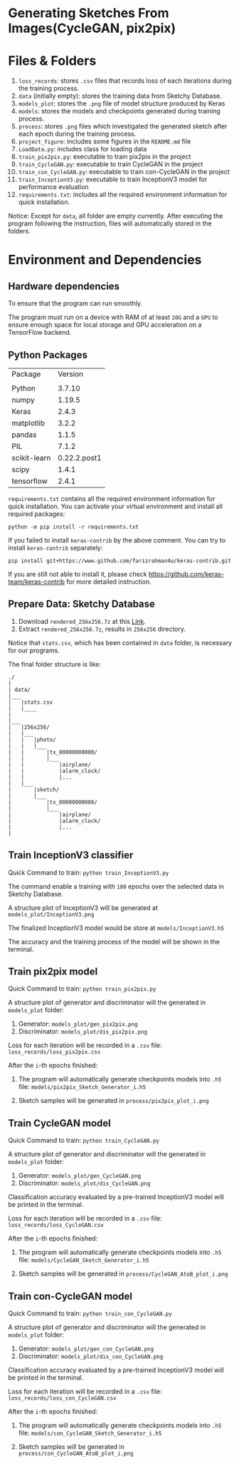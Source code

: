 # Generating Sketches From Images(CycleGAN, pix2pix)


<!-- |||
|:---|:---|
|Student Name|Zijian Zhen
|Student ID|101087006 -->


# Files & Folders

1. `loss_records`: stores `.csv` files that records loss of each iterations during the training process.
2. `data` (initially empty): stores the training data from Sketchy Database.
3. `models_plot`: stores the `.png` file of model structure produced by Keras
4. `models`: stores the models and checkpoints generated during training process.
5. `process`: stores `.png` files which investigated the generated sketch after each epoch during the training process.
6. `project_figure`: includes some figures in the `README.md` file
7. `LoadData.py`: includes class for loading data
8. `train_pix2pix.py`: executable to train pix2pix in the project
9. `train_CycleGAN.py`: executable to train CycleGAN in the project
10. `train_con_CycleGAN.py`: executable to train con-CycleGAN in the project
11. `train_InceptionV3.py`: executable to train InceptionV3 model for performance evaluation
13. `requirements.txt`: includes all the required environment information for quick installation.


Notice: Except for `data`, all folder are empty currently. After executing the program following the instruction, files will automatically stored in the folders.

# Environment and Dependencies

## Hardware dependencies
To ensure that the program can run smoothly.

The program must run on a device with RAM of at least `20G` and a `GPU` to ensure enough space for local storage and GPU acceleration on a TensorFlow backend.

## Python Packages
|||
|:---|:---|
|Package|Version
|||
|Python|3.7.10
|numpy|1.19.5
|Keras|2.4.3
|matplotlib|3.2.2
|pandas|1.1.5
|PIL|7.1.2
|scikit-learn|0.22.2.post1
|scipy|1.4.1
|tensorflow|2.4.1

`requirements.txt` contains all the required environment information for quick installation. You can activate your virtual environment and install all required packages:

 `python -m pip install -r requirements.txt`

If you failed to install `keras-contrib` by the above comment. You can try to install `keras-contrib` separately:

`pip install git+https://www.github.com/farizrahman4u/keras-contrib.git`

If you are still not able to install it, please check https://github.com/keras-team/keras-contrib for more detailed instruction.


## Prepare Data: Sketchy Database

1. Download `rendered_256x256.7z` at this [Link](https://goo.gl/SNpMmK).
2. Extract `rendered_256x256.7z`, results in `256x256` directory.


Notice that `stats.csv`, which has been contained in `data` folder, is necessary for our programs.

The final folder structure is like:
```
./
|
| data/
|___
|   |stats.csv
|   |____
|   
|___
|   |256x256/
|   |___    
|   |   |photo/
|   |   |___
|   |       |tx_00000000000/
|   |       |___
|   |           |airplane/
|   |           |alarm_clock/
|   |           |...
|   |___
|       |sketch/
|       |___
|           |tx_00000000000/
|           |___
|               |airplane/
|               |alarm_clock/
|               |...
|           
```


## Train InceptionV3 classifier



Quick Command to train:
`python train_InceptionV3.py`

The command enable a training with `100` epochs over the selected data in Sketchy Database.

A structure plot of InceptionV3 will be generated at `models_plot/InceptionV3.png`

The finalized InceptionV3 model would be store at `models/InceptionV3.h5`

The accuracy and the training process of the model will be shown in the terminal.


## Train pix2pix model

Quick Command to train: `python train_pix2pix.py`

A structure plot of generator and discriminator will the generated in `models_plot` folder:
1. Generator: `models_plot/gen_pix2pix.png`
2. Discriminator: `models_plot/dis_pix2pix.png`

Loss for each iteration will be recorded in a `.csv` file: `loss_records/loss_pix2pix.csv`

After the `i`-th epochs finished:

1. The program will automatically generate checkpoints models into `.h5` file: `models/pix2pix_Sketch_Generator_i.h5`

2. Sketch samples will be generated in `process/pix2pix_plot_i.png`





## Train CycleGAN model

Quick Command to train: `python train_CycleGAN.py`

A structure plot of generator and discriminator will the generated in `models_plot` folder:
1. Generator: `models_plot/gen_CycleGAN.png`
2. Discriminator: `models_plot/dis_CycleGAN.png`

Classification accuracy evaluated by a pre-trained InceptionV3 model will be printed in the terminal.

Loss for each iteration will be recorded in a `.csv` file: `loss_records/loss_CycleGAN.csv`

After the `i`-th epochs finished:

1. The program will automatically generate checkpoints models into `.h5` file: `models/CycleGAN_Sketch_Generator_i.h5`

2. Sketch samples will be generated in `process/CycleGAN_AtoB_plot_i.png`




## Train con-CycleGAN model

Quick Command to train: `python train_con_CycleGAN.py`

A structure plot of generator and discriminator will the generated in `models_plot` folder:
1. Generator: `models_plot/gen_con_CycleGAN.png`
2. Discriminator: `models_plot/dis_con_CycleGAN.png`

Classification accuracy evaluated by a pre-trained InceptionV3 model will be printed in the terminal.

Loss for each iteration will be recorded in a `.csv` file: `loss_records/loss_con_CycleGAN.csv`

After the `i`-th epochs finished:

1. The program will automatically generate checkpoints models into `.h5` file: `models/con_CycleGAN_Sketch_Generator_i.h5`

2. Sketch samples will be generated in `process/con_CycleGAN_AtoB_plot_i.png`
